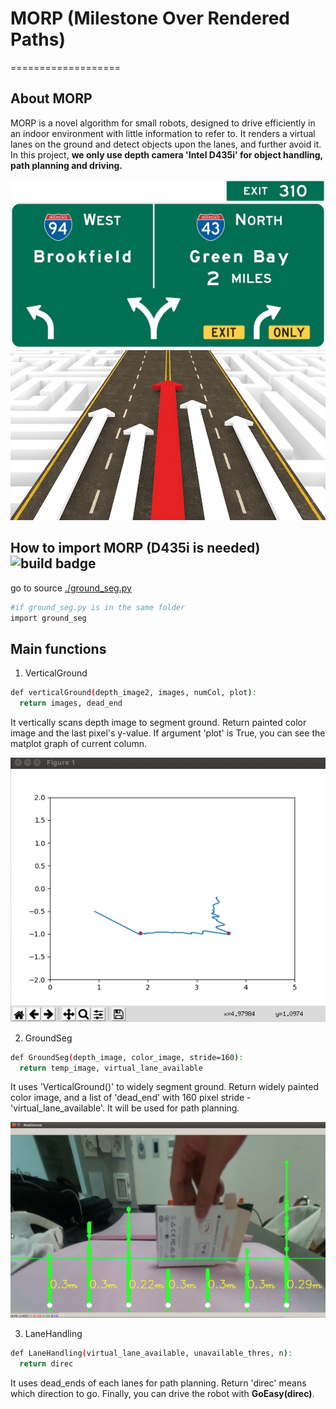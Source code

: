# MORP (Milestone Over Rendered Paths)
===================

## About MORP
MORP is a novel algorithm for small robots, designed to drive efficiently in an indoor environment with little information to refer to. It renders a virtual lanes on the ground and detect objects upon the lanes, and further avoid it. In this project, __we only use depth camera 'Intel D435i' for object handling, path planning and driving.__

![./milestone](../img/milestone.png)
![.MORP](../img/MORP.png)

## How to import MORP (D435i is needed) ![build badge](https://img.shields.io/badge/build-passing-green.svg)
go to source [./ground_seg.py](./ground_seg.py)

```bash
#if ground_seg.py is in the same folder
import ground_seg
```

## Main functions
1. VerticalGround
```bash
def verticalGround(depth_image2, images, numCol, plot):
  return images, dead_end
```
It vertically scans depth image to segment ground. Return painted color image and the last pixel's y-value. If argument 'plot' is True, you can see the matplot graph of current column.

![./matplot](../img/matplot.png)

2. GroundSeg
```bash
def GroundSeg(depth_image, color_image, stride=160):
  return temp_image, virtual_lane_available
```
It uses 'VerticalGround()' to widely segment ground. Return widely painted color image, and a list of 'dead_end' with 160 pixel stride - 'virtual_lane_available'. It will be used for path planning.

![./painted_color_image](../img/painted_color_image.png)

3. LaneHandling
```bash
def LaneHandling(virtual_lane_available, unavailable_thres, n):
  return direc
```
It uses dead_ends of each lanes for path planning. Return 'direc' means which direction to go. Finally, you can drive the robot with __GoEasy(direc)__.
